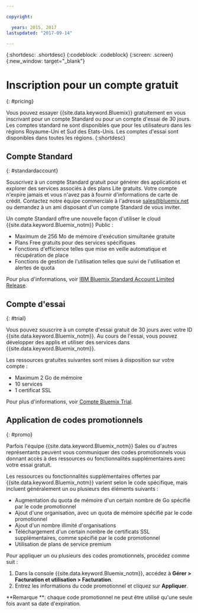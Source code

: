 ```yaml
---

copyright:

  years: 2015, 2017
lastupdated: "2017-09-14"

---
```


{:shortdesc: .shortdesc}
{:codeblock: .codeblock}
{:screen: .screen}
{:new_window: target="_blank"}

# Inscription pour un compte gratuit
{: #pricing}

Vous pouvez essayer {{site.data.keyword.Bluemix}} gratuitement en vous inscrivant pour un compte Standard ou pour un compte d'essai de 30 jours. Les comptes standard ne sont disponibles que pour les utilisateurs dans les régions Royaume-Uni et Sud des Etats-Unis. Les comptes d'essai sont disponibles dans toutes les régions. 
{:shortdesc}

## Compte Standard
{: #standardaccount}

Souscrivez à un compte Standard gratuit pour générer des applications et explorer des services associés à des plans Lite gratuits. Votre compte n'expire jamais et vous n'avez pas à fournir d'informations de carte de crédit. Contactez notre équipe commerciale à l'adresse sales@bluemix.net ou demandez à un ami disposant d'un compte Standard de vous inviter. 

Un compte Standard offre une nouvelle façon d'utiliser le cloud {{site.data.keyword.Bluemix_notm}} Public :
  * Maximum de 256 Mo de mémoire d'exécution simultanée gratuite
  * Plans Free gratuits pour des services spécifiques
  * Fonctions d'efficience telles que mise en veille automatique et récupération de place
  * Fonctions de gestion de l'utilisation telles que suivi de l'utilisation et alertes de quota

Pour plus d'informations, voir [IBM Bluemix Standard Account Limited Release](/docs/pricing/standard_account.html#betaintro).

## Compte d'essai
{: #trial}

Vous pouvez souscrire à un compte d'essai gratuit de 30 jours avec votre ID {{site.data.keyword.Bluemix_notm}}. Au cours de l'essai, vous pouvez développer des applis et utiliser des services dans {{site.data.keyword.Bluemix_notm}}.

Les ressources gratuites suivantes sont mises à disposition sur votre compte :
  * Maximum 2 Go de mémoire
  * 10 services
  * 1 certificat SSL

Pour plus d'informations, voir [Compte Bluemix Trial](/docs/pricing/index.html#bmtrial).

## Application de codes promotionnels
{: #promo}

Parfois l'équipe {{site.data.keyword.Bluemix_notm}} Sales ou d'autres représentants peuvent vous communiquer des codes promotionnels vous donnant accès à des ressources ou fonctionnalités supplémentaires avec votre essai gratuit. 

Les ressources ou fonctionnalités supplémentaires offertes par {{site.data.keyword.Bluemix_notm}} varient selon le code spécifique, mais incluent généralement un ou plusieurs des éléments suivants :

  * Augmentation du quota de mémoire d'un certain nombre de Go spécifié par le code promotionnel
  * Ajout d'une organisation, avec un quota de mémoire spécifié par le code promotionnel
  * Ajout d'un nombre illimité d'organisations
  * Téléchargement d'un certain nombre de certificats SSL supplémentaires, comme spécifié par le code promotionnel
  * Utilisation de plans de service premium

Pour appliquer un ou plusieurs des codes promotionnels, procédez comme suit :
1. Dans la console {{site.data.keyword.Bluemix_notm}}, accédez à **Gérer > Facturation et utilisation > Facturation**. 
2. Entrez les informations du code promotionnel et cliquez sur **Appliquer**.

**Remarque **: chaque code promotionnel ne peut être utilisé qu'une seule fois avant sa date d'expiration.



